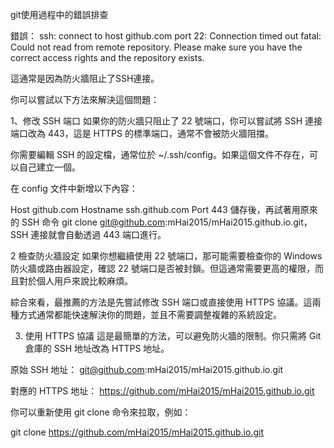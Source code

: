 git使用過程中的錯誤排查


錯誤：
ssh: connect to host github.com port 22: Connection timed out
fatal: Could not read from remote repository.
Please make sure you have the correct access rights
and the repository exists.



這通常是因為防火牆阻止了SSH連接。

你可以嘗試以下方法來解決這個問題：

1、修改 SSH 端口
如果你的防火牆只阻止了 22 號端口，你可以嘗試將 SSH 連接端口改為 443，這是 HTTPS 的標準端口，通常不會被防火牆阻擋。

你需要編輯 SSH 的設定檔，通常位於 ~/.ssh/config。如果這個文件不存在，可以自己建立一個。

在 config 文件中新增以下內容：

Host github.com
  Hostname ssh.github.com
  Port 443
儲存後，再試著用原來的 SSH 命令 git clone git@github.com:mHai2015/mHai2015.github.io.git，SSH 連接就會自動透過 443 端口進行。

2 檢查防火牆設定
如果你想繼續使用 22 號端口，那可能需要檢查你的 Windows 防火牆或路由器設定，確認 22 號端口是否被封鎖。但這通常需要更高的權限，而且對於個人用戶來說比較麻煩。

綜合來看，最推薦的方法是先嘗試修改 SSH 端口或直接使用 HTTPS 協議。這兩種方式通常都能快速解決你的問題，並且不需要調整複雜的系統設定。

3. 使用 HTTPS 協議
這是最簡單的方法，可以避免防火牆的限制。你只需將 Git 倉庫的 SSH 地址改為 HTTPS 地址。

原始 SSH 地址： git@github.com:mHai2015/mHai2015.github.io.git

對應的 HTTPS 地址： https://github.com/mHai2015/mHai2015.github.io.git

你可以重新使用 git clone 命令來拉取，例如：

git clone https://github.com/mHai2015/mHai2015.github.io.git

